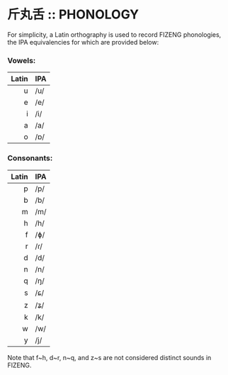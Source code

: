 #  斤丸舌 :: PHONOLOGY  #

For simplicity, a Latin orthography is used to record FIZENG phonologies, the IPA equivalencies for which are provided below:

###  Vowels:  ###

| Latin |  IPA  |
| ----: | :---- |
|   u   |  /u/  |
|   e   |  /e/  |
|   i   |  /i/  |
|   a   |  /a/  |
|   o   |  /ɒ/  |

###  Consonants:  ###

| Latin |  IPA  |
| ----: | :---- |
|   p   |  /p/  |
|   b   |  /b/  |
|   m   |  /m/  |
|   h   |  /h/  |
|   f   |  /ɸ/  |
|   r   |  /ɾ/   |
|   d   |  /d/  |
|   n   |  /n/  |
|   q   |  /ŋ/  |
|   s   |  /ɕ/  |
|   z   |  /ʑ/  |
|   k   |  /k/  |
|   w   |  /w/  |
|   y   |  /j/  |

Note that f~h, d~r, n~q, and z~s are not considered distinct sounds in FIZENG.
